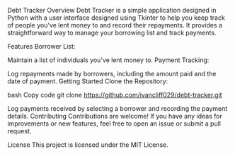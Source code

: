 Debt Tracker
Overview
Debt Tracker is a simple application designed in Python with a user interface designed using Tkinter to help you keep track of people you've lent money to and record their repayments. It provides a straightforward way to manage your borrowing list and track payments.

Features
Borrower List:

Maintain a list of individuals you've lent money to.
Payment Tracking:

Log repayments made by borrowers, including the amount paid and the date of payment.
Getting Started
Clone the Repository:

bash
Copy code
git clone https://github.com/ivancliff029/debt-tracker.git


Log payments received by selecting a borrower and recording the payment details.
Contributing
Contributions are welcome! If you have any ideas for improvements or new features, feel free to open an issue or submit a pull request.

License
This project is licensed under the MIT License.
